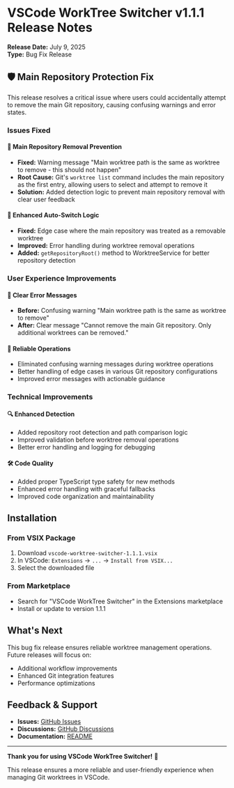# VSCode WorkTree Switcher v1.1.1 Release Notes

**Release Date:** July 9, 2025  
**Type:** Bug Fix Release

## 🛡️ **Main Repository Protection Fix**

This release resolves a critical issue where users could accidentally attempt to remove the main Git repository, causing confusing warnings and error states.

### **Issues Fixed**

#### **🚨 Main Repository Removal Prevention**
- **Fixed:** Warning message "Main worktree path is the same as worktree to remove - this should not happen"
- **Root Cause:** Git's `worktree list` command includes the main repository as the first entry, allowing users to select and attempt to remove it
- **Solution:** Added detection logic to prevent main repository removal with clear user feedback

#### **🔧 Enhanced Auto-Switch Logic**
- **Fixed:** Edge case where the main repository was treated as a removable worktree
- **Improved:** Error handling during worktree removal operations
- **Added:** `getRepositoryRoot()` method to WorktreeService for better repository detection

### **User Experience Improvements**

#### **📝 Clear Error Messages**
- **Before:** Confusing warning "Main worktree path is the same as worktree to remove"
- **After:** Clear message "Cannot remove the main Git repository. Only additional worktrees can be removed."

#### **🚀 Reliable Operations**
- Eliminated confusing warning messages during worktree operations
- Better handling of edge cases in various Git repository configurations
- Improved error messages with actionable guidance

### **Technical Improvements**

#### **🔍 Enhanced Detection**
- Added repository root detection and path comparison logic
- Improved validation before worktree removal operations
- Better error handling and logging for debugging

#### **🛠️ Code Quality**
- Added proper TypeScript type safety for new methods
- Enhanced error handling with graceful fallbacks
- Improved code organization and maintainability

## **Installation**

### **From VSIX Package**
1. Download `vscode-worktree-switcher-1.1.1.vsix`
2. In VSCode: `Extensions` → `...` → `Install from VSIX...`
3. Select the downloaded file

### **From Marketplace**
- Search for "VSCode WorkTree Switcher" in the Extensions marketplace
- Install or update to version 1.1.1

## **What's Next**

This bug fix release ensures reliable worktree management operations. Future releases will focus on:
- Additional workflow improvements
- Enhanced Git integration features
- Performance optimizations

## **Feedback & Support**

- **Issues:** [GitHub Issues](https://github.com/BrettMiller99/VSCode-WorkTreeSwitcher/issues)
- **Discussions:** [GitHub Discussions](https://github.com/BrettMiller99/VSCode-WorkTreeSwitcher/discussions)
- **Documentation:** [README](https://github.com/BrettMiller99/VSCode-WorkTreeSwitcher/blob/main/readme.md)

---

**Thank you for using VSCode WorkTree Switcher!** 🚀

This release ensures a more reliable and user-friendly experience when managing Git worktrees in VSCode.
